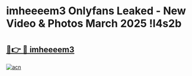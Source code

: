 # imheeeem3 Onlyfans Leaked - New Video & Photos March 2025 !l4s2b

# <h2><a href="https://385zsg.iuczelnia.edu.pl?title=imheeeem3&ref=l4s2b">🔗👉 🔴 imheeeem3</a></h2>

[![acn](https://github.com/user-attachments/assets/0f9c940e-d8b0-45ae-aac7-cd30a18b3e1c)](https://385zsg.iuczelnia.edu.pl?title=imheeeem3&ref=l4s2b)

